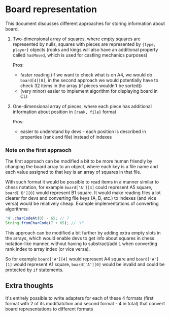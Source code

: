 # Board representation

This document discusses different approaches for storing information about board.

1. Two-dimensional array of squares, where empty squares are represented by nulls, squares with pieces are represented by `{type, player}` objects 
    (rooks and kings will also have an additional property called `hasMoved`, which is used for castling mechanics purposes)

    Pros:
      + faster reading (if we want to check what is on A4, we would do `board[4][0]`, in the second approach we would potentially have to check 32 items in the array (if pieces wouldn't be sorted))
      + (very minor) easier to implement algorithm for displaying board in CLI    

2. One-dimensional array of pieces, where each piece has additional information about position in `{rank, file}` format

    Pros:
      + easier to understand by devs - each position is described in properties (rank and file) instead of indexes

### Note on the first appraoch
  The first approach can be modified a bit to be more human friendly by changing the board array to an object, where each key is a file name and each value assigned to that key is an array of squares in that file.

  With such format it would be possible to read items in a manner similar to chess notation, for example `board['A'][4]` could represent A5 square, `board['B'][0]` would represent B1 square. It would make reading files a lot clearer for devs and converting file keys (A, B, etc.) to indexes (and vice versa) would be relatively cheap. Example implementations of converting algorithms:

  ```typescript
  'H'.charCodeAt(0) - 65; // 7
  String.fromCharCode(7 + 65); // 'H'
  ```

  This approach can be modified a bit further by adding extra empty slots in the arrays, which would enable devs to get info about squares in chess notation-like manner, without having to substract/add `1` when converting rank index to array index (or vice versa).

  So for example `board['A'][4]` would represent A4 square and `board['A'][1]` would represent A1 square, `board['A'][0]` would be invalid and could be protected by `if` statements.


## Extra thoughts

It's entirely possible to write adapters for each of these 4 formats (first format with 2 of its modifiatction and second format - 4 in total) that convert board representations to different formats
